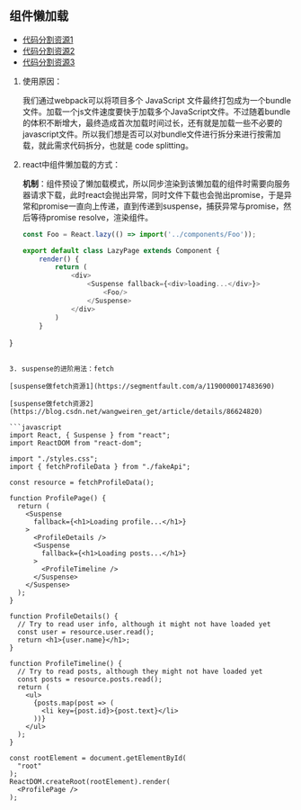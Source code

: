 ## 组件懒加载

* [代码分割资源1](https://www.jianshu.com/p/164be62145a7)
* [代码分割资源2](https://www.jianshu.com/p/61d6920c9e8f)
* [代码分割资源3](https://www.cnblogs.com/MrZhujl/p/12463419.html)

1. 使用原因：

   我们通过webpack可以将项目多个 JavaScript 文件最终打包成为一个bundle文件。加载一个js文件速度要快于加载多个JavaScript文件。不过随着bundle的体积不断增大，最终造成首次加载时间过长，还有就是加载一些不必要的javascript文件。所以我们想是否可以对bundle文件进行拆分来进行按需加载，就此需求代码拆分，也就是 code splitting。

2. react中组件懒加载的方式：

   **机制**：组件预设了懒加载模式，所以同步渲染到该懒加载的组件时需要向服务器请求下载，此时react会抛出异常，同时文件下载也会抛出promise，于是异常和promise一直向上传递，直到传递到suspense，捕获异常与promise，然后等待promise resolve，渲染组件。
   
   ```javascript
   const Foo = React.lazy(() => import('../components/Foo'));
   
   export default class LazyPage extends Component {
       render() {
           return (
               <div>
                   <Suspense fallback={<div>loading...</div>}>
                       <Foo/>
                   </Suspense>
               </div>
           )
       }
}
   ```

3. suspense的进阶用法：fetch

   [suspense做fetch资源1](https://segmentfault.com/a/1190000017483690)

   [suspense做fetch资源2](https://blog.csdn.net/wangweiren_get/article/details/86624820)

   ```javascript
   import React, { Suspense } from "react";
   import ReactDOM from "react-dom";
   
   import "./styles.css";
   import { fetchProfileData } from "./fakeApi";
   
   const resource = fetchProfileData();
   
   function ProfilePage() {
     return (
       <Suspense
         fallback={<h1>Loading profile...</h1>}
       >
         <ProfileDetails />
         <Suspense
           fallback={<h1>Loading posts...</h1>}
         >
           <ProfileTimeline />
         </Suspense>
       </Suspense>
     );
   }
   
   function ProfileDetails() {
     // Try to read user info, although it might not have loaded yet
     const user = resource.user.read();
     return <h1>{user.name}</h1>;
   }
   
   function ProfileTimeline() {
     // Try to read posts, although they might not have loaded yet
     const posts = resource.posts.read();
     return (
       <ul>
         {posts.map(post => (
           <li key={post.id}>{post.text}</li>
         ))}
       </ul>
     );
   }
   
   const rootElement = document.getElementById(
     "root"
   );
   ReactDOM.createRoot(rootElement).render(
     <ProfilePage />
   );
   
   ```

   

